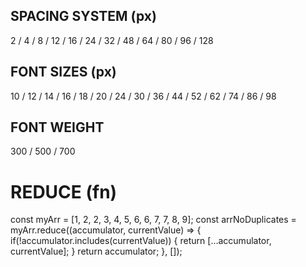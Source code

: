 ## SPACING SYSTEM (px)

2 / 4 / 8 / 12 / 16 / 24 / 32 / 48 / 64 / 80 / 96 / 128

## FONT SIZES (px)

10 / 12 / 14 / 16 / 18 / 20 / 24 / 30 / 36 / 44 / 52 / 62 / 74 / 86 / 98

## FONT WEIGHT

300 / 500 / 700

# REDUCE (fn)

const myArr = [1, 2, 2, 3, 4, 5, 6, 6, 7, 7, 8, 9];
const arrNoDuplicates = myArr.reduce((accumulator, currentValue) => {
if(!accumulator.includes(currentValue)) {
return [...accumulator, currentValue];
}
return accumulator;
}, []);

<!-- console.log(arrNoDuplicates) ===> [1, 2, 3, 4, 5, 6, 7, 8, 9] -->
